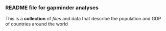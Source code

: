 ### README file for gapminder analyses

This is a **collection** of *files* and data that describe the population and GDP of countries around the world

